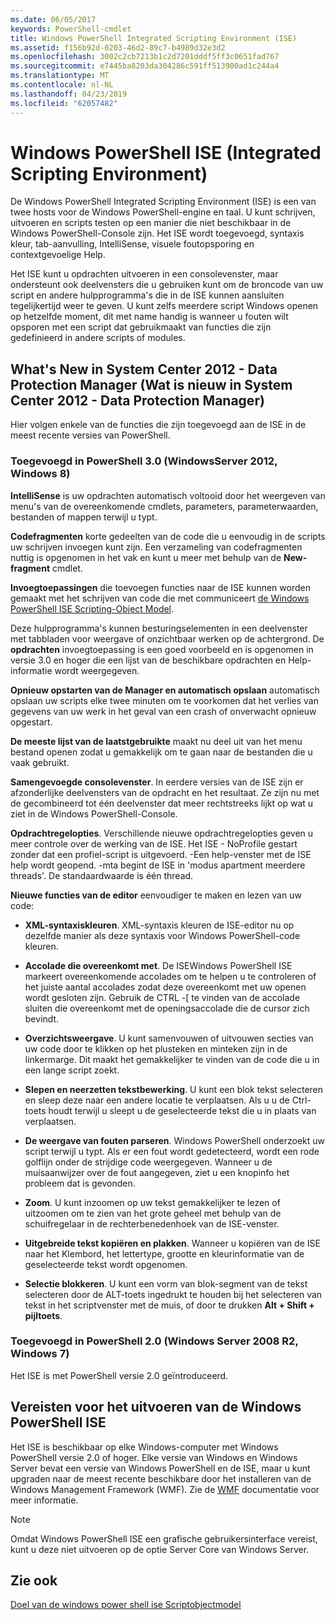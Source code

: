 ```yaml
---
ms.date: 06/05/2017
keywords: PowerShell-cmdlet
title: Windows PowerShell Integrated Scripting Environment (ISE)
ms.assetid: f156b92d-0203-46d2-89c7-b4989d32e3d2
ms.openlocfilehash: 3002c2cb7213b1c2d7201dddf5ff3c0651fad767
ms.sourcegitcommit: e7445ba8203da304286c591ff513900ad1c244a4
ms.translationtype: MT
ms.contentlocale: nl-NL
ms.lasthandoff: 04/23/2019
ms.locfileid: "62057482"
---
```

# <a name="windows-powershell-integrated-scripting-environment-ise"></a>Windows PowerShell ISE (Integrated Scripting Environment)

De Windows PowerShell Integrated Scripting Environment (ISE) is een van twee hosts voor de Windows PowerShell-engine en taal. U kunt schrijven, uitvoeren en scripts testen op een manier die niet beschikbaar in de Windows PowerShell-Console zijn. Het ISE wordt toegevoegd, syntaxis kleur, tab-aanvulling, IntelliSense, visuele foutopsporing en contextgevoelige Help.

Het ISE kunt u opdrachten uitvoeren in een consolevenster, maar ondersteunt ook deelvensters die u gebruiken kunt om de broncode van uw script en andere hulpprogramma's die in de ISE kunnen aansluiten tegelijkertijd weer te geven. U kunt zelfs meerdere script Windows openen op hetzelfde moment, dit met name handig is wanneer u fouten wilt opsporen met een script dat gebruikmaakt van functies die zijn gedefinieerd in andere scripts of modules.

## <a name="whats-new"></a>What's New in System Center 2012 - Data Protection Manager (Wat is nieuw in System Center 2012 - Data Protection Manager)

Hier volgen enkele van de functies die zijn toegevoegd aan de ISE in de meest recente versies van PowerShell.

### <a name="added-in-powershell-30-windows-server-2012-windows-8"></a>Toegevoegd in PowerShell 3.0 (WindowsServer 2012, Windows 8)

**IntelliSense** is uw opdrachten automatisch voltooid door het weergeven van menu's van de overeenkomende cmdlets, parameters, parameterwaarden, bestanden of mappen terwijl u typt.

**Codefragmenten** korte gedeelten van de code die u eenvoudig in de scripts uw schrijven invoegen kunt zijn. Een verzameling van codefragmenten nuttig is opgenomen in het vak en kunt u meer met behulp van de **New-fragment** cmdlet.

**Invoegtoepassingen** die toevoegen functies naar de ISE kunnen worden gemaakt met het schrijven van code die met communiceert [de Windows PowerShell ISE Scripting-Object Model](../../core-powershell/ise/The-ISE-Object-Model-Hierarchy.md).

Deze hulpprogramma's kunnen besturingselementen in een deelvenster met tabbladen voor weergave of onzichtbaar werken op de achtergrond. De **opdrachten** invoegtoepassing is een goed voorbeeld en is opgenomen in versie 3.0 en hoger die een lijst van de beschikbare opdrachten en Help-informatie wordt weergegeven.

**Opnieuw opstarten van de Manager en automatisch opslaan** automatisch opslaan uw scripts elke twee minuten om te voorkomen dat het verlies van gegevens van uw werk in het geval van een crash of onverwacht opnieuw opgestart.

**De meeste lijst van de laatstgebruikte** maakt nu deel uit van het menu bestand openen zodat u gemakkelijk om te gaan naar de bestanden die u vaak gebruikt.

**Samengevoegde consolevenster**. In eerdere versies van de ISE zijn er afzonderlijke deelvensters van de opdracht en het resultaat. Ze zijn nu met de gecombineerd tot één deelvenster dat meer rechtstreeks lijkt op wat u ziet in de Windows PowerShell-Console.

**Opdrachtregelopties**. Verschillende nieuwe opdrachtregelopties geven u meer controle over de werking van de ISE. Het ISE - NoProfile gestart zonder dat een profiel-script is uitgevoerd. -Een help-venster met de ISE help wordt geopend. -mta begint de ISE in 'modus apartment meerdere threads'. De standaardwaarde is één thread.

**Nieuwe functies van de editor** eenvoudiger te maken en lezen van uw code:

- **XML-syntaxiskleuren**. XML-syntaxis kleuren de ISE-editor nu op dezelfde manier als deze syntaxis voor Windows PowerShell-code kleuren.

- **Accolade die overeenkomt met**. De ISEWindows PowerShell ISE markeert overeenkomende accolades om te helpen u te controleren of het juiste aantal accolades zodat deze overeenkomt met uw openen wordt gesloten zijn. Gebruik de CTRL -\[ te vinden van de accolade sluiten die overeenkomt met de openingsaccolade die de cursor zich bevindt.

- **Overzichtsweergave**. U kunt samenvouwen of uitvouwen secties van uw code door te klikken op het plusteken en minteken zijn in de linkermarge. Dit maakt het gemakkelijker te vinden van de code die u in een lange script zoekt.

- **Slepen en neerzetten tekstbewerking**. U kunt een blok tekst selecteren en sleep deze naar een andere locatie te verplaatsen. Als u u de Ctrl-toets houdt terwijl u sleept u de geselecteerde tekst die u in plaats van verplaatsen.

- **De weergave van fouten parseren**. Windows PowerShell onderzoekt uw script terwijl u typt. Als er een fout wordt gedetecteerd, wordt een rode golflijn onder de strijdige code weergegeven. Wanneer u de muisaanwijzer over de fout aangegeven, ziet u een knopinfo het probleem dat is gevonden.

- **Zoom**. U kunt inzoomen op uw tekst gemakkelijker te lezen of uitzoomen om te zien van het grote geheel met behulp van de schuifregelaar in de rechterbenedenhoek van de ISE-venster.

- **Uitgebreide tekst kopiëren en plakken**. Wanneer u kopiëren van de ISE naar het Klembord, het lettertype, grootte en kleurinformatie van de geselecteerde tekst wordt opgenomen.

- **Selectie blokkeren**. U kunt een vorm van blok-segment van de tekst selecteren door de ALT-toets ingedrukt te houden bij het selecteren van tekst in het scriptvenster met de muis, of door te drukken **Alt + Shift + pijltoets**.

### <a name="added-in-powershell-20-windows-server-2008-r2-windows-7"></a>Toegevoegd in PowerShell 2.0 (Windows Server 2008 R2, Windows 7)

Het ISE is met PowerShell versie 2.0 geïntroduceerd.

## <a name="requirements-for-running-the-windows-powershell-ise"></a>Vereisten voor het uitvoeren van de Windows PowerShell ISE

Het ISE is beschikbaar op elke Windows-computer met Windows PowerShell versie 2.0 of hoger. Elke versie van Windows en Windows Server bevat een versie van Windows PowerShell en de ISE, maar u kunt upgraden naar de meest recente beschikbare door het installeren van de Windows Management Framework (WMF). Zie de [WMF](/powershell/wmf) documentatie voor meer informatie.

> [!NOTE]
> Omdat Windows PowerShell ISE een grafische gebruikersinterface vereist, kunt u deze niet uitvoeren op de optie Server Core van Windows Server.

## <a name="see-also"></a>Zie ook

[Doel van de windows power shell ise Scriptobjectmodel](../../core-powershell/ise/Purpose-of-the-Windows-PowerShell-ISE-Scripting-Object-Model.md)